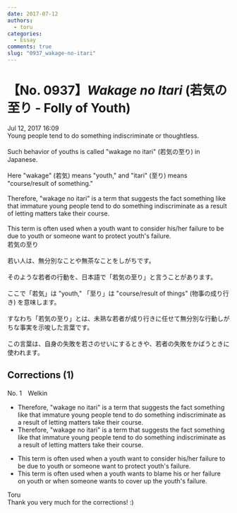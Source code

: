 ```yaml
---
date: 2017-07-12
authors:
  - toru
categories:
  - Essay
comments: true
slug: "0937_wakage-no-itari"
---
```


# 【No. 0937】<strong><em>Wakage no Itari</em></strong> (若気の至り - Folly of Youth)
<div class="date">Jul 12, 2017 16:09</div>
<div id="post"><div id="body_show_ori">
Young people tend to do something indiscriminate or thoughtless.<br/><br/>Such behavior of youths is called "wakage no itari" (若気の至り) in Japanese.<br/><br/>Here "wakage" (若気) means "youth," and "itari" (至り) means "course/result of something."<br/><br/>Therefore, "wakage no itari" is a term that suggests the fact something like that immature young people tend to do something indiscriminate as a result of letting matters take their course.<br/><br/>This term is often used when a youth want to consider his/her failure to be due to youth or someone want to protect youth's failure.
</div></div>

<!-- more -->

<div id="post_ja"><div id="body_show_mo">
若気の至り<br/><br/>若い人は、無分別なことや無茶なことをしがちです。<br/><br/>そのような若者の行動を、日本語で「若気の至り」と言うことがあります。<br/><br/>ここで「若気」は "youth," 「至り」は "course/result of things" (物事の成り行き) を意味します。<br/><br/>すなわち「若気の至り」とは、未熟な若者が成り行きに任せて無分別な行動しがちな事実を示唆した言葉です。<br/><br/>この言葉は、自身の失敗を若さのせいにするときや、若者の失敗をかばうときに使われます。
</div></div>

## Corrections (1)
<div id="block"><div class="first_name"> No. 1　<span class="just_name">Welkin</span></div><div id="block2">
<ul class="correction_field">
<li class="incorrect">Therefore, "wakage no itari" is a term that suggests the fact something like that immature young people tend to do something indiscriminate as a result of letting matters take their course.</li>
<li class="corrected correct">
Therefore, "wakage no itari" is a term that suggests<span class="f_red"><span class="sline"> the fact something like</span></span> that immature young people tend to do something indiscriminate as a result of letting matters take their course.
</li>
</ul>
<ul class="correction_field">
<li class="incorrect">This term is often used when a youth want to consider his/her failure to be due to youth or someone want to protect youth's failure.</li>
<li class="corrected correct">
This term is often used when a youth want<span class="f_red">s</span> <span class="f_blue">to blame his or her failure on youth </span>or <span class="f_blue">when</span> someone want<span class="f_red">s</span> <span class="f_blue">to cover up</span> the youth's failure.
</li>
</ul>
</div><div class="name"><span class="just_name">Toru</span><br>
Thank you very much for the corrections! :)
</div>
</div>
